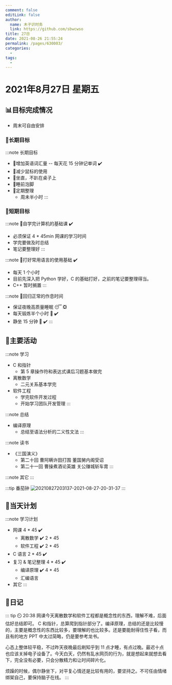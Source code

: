 ```yaml
---
comment: false
editLink: false
author: 
  name: 木子识时务
  link: https://github.com/sbwcwso
title: 27日
date: 2021-08-26 21:55:24
permalink: /pages/630003/
categories: 
  - 
tags: 
  - 
---
```


# 2021年8月27日 星期五

## 📊目标完成情况

- 周末可自由安排

### 🐺长期目标

:::note 长期目标
- 🚢增加英语词汇量 -- 每天花 15 分钟记单词  ✔️
- 🚢减少鼠标的使用
- 🚢坐直，不趴在桌子上
- 🚢睡前泡脚
- 🚢定期整理
  - 周未半小时
:::

### 🐆短期目标

:::note 🚗自学完计算机的基础课  ✔️
- 必须保证 4 * 45min 网课的学习时间
- 学完要做及时总结
- 笔记要整理好
:::

:::note 🚗打好常用语言的使用基础  ✔️
- 每天 1 个小时
- 目前先深入把 Python 学好，C 的基础打好，之前的笔记要整理得当。
- C++ 暂时搁置
:::

:::note 🚗回归正常的作息时间
- 保证夜晚高质量睡眠 😴  ❎
- 每天锻炼半个小时 🏃  ✔️
- 静坐 15 分钟 🙏  ✔️
:::

## 🏃主要活动

:::note 学习
- C 和指针
  - 第 5 章操作符和表达式课后习题基本做完
- 离散数学
  - 二元关系基本学完
- 软件工程
  - 学完软件开发过程
  - 开始学习团队开发管理
:::

:::note 总结
- 编译原理
  - 总结至语法分析的二义性文法
:::

:::note 读书
- 《三国演义》
  - 第二十回   曹阿瞒许田打围 董国舅内阁受诏
  - 第二十一回 曹操煮酒论英雄 关公赚城斩车胄
:::

:::note 其它
:::

:::tip 番茄钟
![20210827203137-2021-08-27-20-31-37](https://cdn.jsdelivr.net/gh/sbwcwso/PicBed@master/20210827203137-2021-08-27-20-31-37.png)
:::

## 📓当天计划

:::note 学习计划
- 网课 4 * 45  ✔️
  - 离散数学  ✔️ 2 * 45
  - 软件工程  ✔️ 2 * 45
- C 语言 2 * 45 ✔️
- 复习 & 笔记整理 4 * 45  ✔️
  - 编译原理 ✔️ 4 * 45
  - 汇编语言
- 其它
:::

## 🤔日记

::: tip ⏲️ 20:38
网课今天离散数学和软件工程都是概念性的东西，理解不难，后面估好总结即可。 C 和指针，总算爬到指针部分了。编译原理，总结的还是比较慢的，主要是概念性的东西比较多，要理解的也比较多。还是要能耐得住性子看，而且有的地方 PPT 中太过简略，仍是要参考龙书。

心态上整体较平稳，不过昨天夜晚最后刷知乎到 11 点才睡，有点过晚。最迟十点也应该关掉电子设备了。今天白天，仍然有乱水网页的行为，就是想起来就想去看下，完全没有必要，只会分散精力和让时间碎片化。

烦躁的时候，偶尔静坐下，对平复心情还是比较有用的，要坚持之。不可任由情绪绑架自己，要保持脑子在线。
:::
